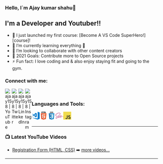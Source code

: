 ### Hello, I`m Ajay kumar shahu👋
## I'm a Developer and Youtuber!!

- 🔭 I just launched my first course: [Become A VS Code SuperHero!][course]!
- 🌱 I’m currently learning everything 🤣
- 👯 I’m looking to collaborate with other content creators
- 🥅 2021 Goals: Contribute more to Open Source projects
- ⚡ Fun fact: I love coding and  & also enjoy staying fit and going to the gym.

### Connect with me:

[<img align="left" alt=" ajay158 | YouTube" width="22px" src="https://www.youtube.com/channel/UCw3zL-kERj3zerZIG09walg/youtube.svg" />][youtube]
[<img align="left" alt="ajay158 | Twitter" width="22px" src="https://twitter.com/AjayKumarShahu8/twitter.svg" />][twitter]
[<img align="left" alt="ajay158 | LinkedIn" width="22px" src="https://www.linkedin.com/in/ajay-kumar-shahu-462059209//linkedin.svg" />][linkedin]
[<img align="left" alt="ajay158 | Instagram" width="22px" src="https://www.instagram.com/a_j_a_y_s_h_a_h_64//instagram.svg" />][instagram]

<br />

### Languages and Tools:

<img align="left" alt="Visual Studio Code" width="26px" src="https://raw.githubusercontent.com/github/explore/80688e429a7d4ef2fca1e82350fe8e3517d3494d/topics/visual-studio-code/visual-studio-code.png" />
<img align="left" alt="HTML5" width="26px" src="https://raw.githubusercontent.com/github/explore/80688e429a7d4ef2fca1e82350fe8e3517d3494d/topics/html/html.png" />
<img align="left" alt="CSS3" width="26px" src="https://raw.githubusercontent.com/github/explore/80688e429a7d4ef2fca1e82350fe8e3517d3494d/topics/css/css.png" />
<img align="left" alt="Sass" width="26px" src="https://raw.githubusercontent.com/github/explore/80688e429a7d4ef2fca1e82350fe8e3517d3494d/topics/sass/sass.png" />
<img align="left" alt="JavaScript" width="26px" src="https://raw.githubusercontent.com/github/explore/80688e429a7d4ef2fca1e82350fe8e3517d3494d/topics/javascript/javascript.png" />


<br />
<br />

---

### 📺 Latest YouTube Videos

- [Registration Form (HTML, CSS)](https://www.youtube.com/watch?v=b6ydaNyTHKw&t=1s&ab_channel=AjayKumarShahu)
➡️ [more videos...](https://www.youtube.com/channel/UCw3zL-kERj3zerZIG09walg)

---
[facebook]:https://www.facebook.com/Ajay-Kumar-Shahu-102541401969921/
[twitter]: https://twitter.com/AjayKumarShahu8
[youtube]: https://www.youtube.com/channel/UCw3zL-kERj3zerZIG09walg
[instagram]: https://www.instagram.com/a_j_a_y_s_h_a_h_64/
[linkedin]: https://www.linkedin.com/in/ajay-kumar-shahu-462059209/
